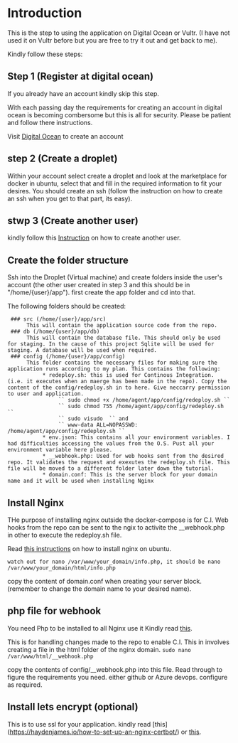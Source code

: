 # Introduction

This is the step to using the application on Digital Ocean or Vultr. (I have not used it on Vultr before but you are free to try it out and get back to me).

Kindly follow these steps:

## Step 1 (Register at digital ocean)

If you already have an account kindly skip this step.

With each passing day the requirements for creating an account in digital ocean is becoming combersome but this is all for security. Please be patient and follow there instructions.

Visit [Digital Ocean](https://cloud.digitalocean.com/registrations/new) to create an account

## step 2 (Create a droplet)

Within your account select create a droplet and look at the marketplace for docker in ubuntu, select that and fill in the required information to fit your desires. You should create an ssh (follow the instruction on how to create an ssh when you get to that part, its easy).

## stwp 3 (Create another user)

kindly follow this [Instruction](https://www.digitalocean.com/community/tutorials/initial-server-setup-with-ubuntu-18-04) on how to create another user.

## Create the folder structure

Ssh into the Droplet (Virtual machine) and create folders inside the user's account (the other user created in step 3 and this should be in "/home/{user}/app"). first create the app folder and cd into that.

The following folders should be created:

     ### src (/home/{user}/app/src)
          This will contain the application source code from the repo.
     ### db (/home/{user}/app/db)
          This will contain the database file. This should only be used for staging. In the cause of this project Sqlite will be used for staging. A database will be used when required.
     ### config (/home/{user}/app/config)
          This folder contains the necessary files for making sure the application runs according to my plan. This contains the following:
               * redeploy.sh: this is used for Continous Integration. (i.e. it executes when an maerge has been made in the repo). Copy the content of the config/redeploy.sh in to here. Give neccarry permission to user and application.
                    `` sudo chmod +x /home/agent/app/config/redeploy.sh `` 
                    `` sudo chmod 755 /home/agent/app/config/redeploy.sh ``
                    `` sudo visudo  `` and
                    `` www-data ALL=NOPASSWD: /home/agent/app/config/redeploy.sh ``
               * env.json: This contains all your environment variables. I had difficulties accessing the values from the O.S. Pust all your environment variable here please.
               * __webhook.php: Used for web hooks sent from the desired repo. It validates the request and exexutes the redeploy.sh file. This file will be moved to a different folder later down the tutorial.
               * domain.conf: This is the server block for your domain name and it will be used when installing Nginx

## Install Nginx

THe purpose of installing nginx outside the docker-compose is for C.I. Web hooks from the repo can be sent to the ngix to activite the __webhook.php in other to execute the redeploy.sh file.

Read [this instructions](https://www.digitalocean.com/community/tutorials/how-to-install-linux-nginx-mariadb-php-lemp-stack-on-debian-10) on how to install nginx on ubuntu.

`` watch out for nano /var/www/your_domain/info.php, it should be nano /var/www/your_domain/html/info.php ``

copy the content of domain.conf when creating your server block. (remember to change the domain name to your desired name).

## php file for webhook

You need Php to be installed to all Nginx use it Kindly read [this](https://www.digitalocean.com/community/tutorials/how-to-install-linux-nginx-mysql-php-lemp-stack-ubuntu-18-04).

This is for handling changes made to the repo to enable C.I.  This in involves creating a file in the html folder of the nginx domain.
     `` sudo nano /var/www/html/__webhook.php ``

copy the contents of config/__webhook.php into this file. Read through to figure the requirements you need. either github or Azure devops. configure as required.

## Install lets encrypt (optional)

This is to use ssl for your application. kindly read [this] (https://haydenjames.io/how-to-set-up-an-nginx-certbot/) or [this](https://www.digitalocean.com/community/tutorials/how-to-secure-nginx-with-let-s-encrypt-on-ubuntu-18-04).
